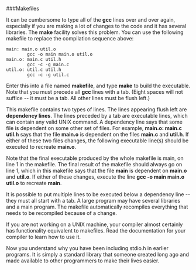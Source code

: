 ###Makefiles

It can be cumbersome to type all of the **gcc** lines over and over again, especially if you are making a lot of changes to the code and it has several libraries. The **make** facility solves this problem. You can use the following makefile to replace the compilation sequence above:

```
main: main.o util.o
        gcc -o main main.o util.o
main.o: main.c util.h
        gcc -c -g main.c
util.o: util.c util.h
        gcc -c -g util.c
```
        
Enter this into a file named **makefile**, and type **make** to build the executable. Note that you must precede all **gcc** lines with a tab. (Eight spaces will not suffice -- it must be a tab. All other lines must be flush left.)

This makefile contains two types of lines. The lines appearing flush left are **dependency lines**. The lines preceded by a tab are executable lines, which can contain any valid UNIX command. A dependency line says that some file is dependent on some other set of files. For example, **main.o: main.c util.h** says that the file **main.o** is dependent on the files **main.c** and **util.h**. If either of these two files changes, the following executable line(s) should be executed to recreate **main.o**.

Note that the final executable produced by the whole makefile is main, on line 1 in the makefile. The final result of the makefile should always go on line 1, which in this makefile says that the file **main** is dependent on **main.o** and **util.o**. If either of these changes, execute the line **gcc -o main main.o util.o** to recreate **main**.

It is possible to put multiple lines to be executed below a dependency line -- they must all start with a tab. A large program may have several libraries and a main program. The makefile automatically recompiles everything that needs to be recompiled because of a change.

If you are not working on a UNIX machine, your compiler almost certainly has functionality equivalent to makefiles. Read the documentation for your compiler to learn how to use it.

Now you understand why you have been including stdio.h in earlier programs. It is simply a standard library that someone created long ago and made available to other programmers to make their lives easier.